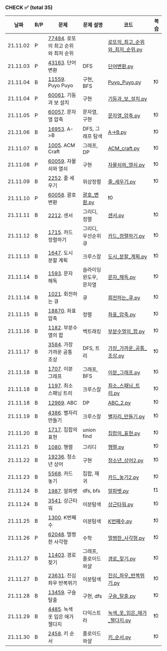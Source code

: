 ### CHECK ✅ (total 35)
|날짜|B/P|문제|문제 설명|코드|복습|
|---|---|---|---|---|---|
|21.11.02|P|[77484](https://programmers.co.kr/learn/courses/30/lessons/77484). 로또의 최고 순위와 최저 순위||[로또의_최고_순위와_최저_순위.py](../202111/P-77484/로또의_최고_순위와_최저_순위.py)|
|21.11.03|P|[43163](https://programmers.co.kr/learn/courses/30/lessons/43163). 단어변환|DFS|[단어변환.py](../202111/P-43163/단어변환.py)|
|21.11.04|B|[11559](https://www.acmicpc.net/problem/11559). Puyo Puyo|구현, BFS|[Puyo_Puyo.py](../202111/B-11559/Puyo_Puyo.py)|❗️0|
|21.11.04|P|[60061](https://programmers.co.kr/learn/courses/30/lessons/60061). 기둥과 보 설치|구현|[기둥과_보_설치.py](../202111/B-60061/기둥과_보_설치.py)|
|21.11.05|P|[60057](https://programmers.co.kr/learn/courses/30/lessons/60057). 문자열 압축|문자열, 구현|[문자열_압축.py](../202111/P-60057/문자열_압축.py)|❗️0|
|21.11.06|B|[16953](https://www.acmicpc.net/problem/16953). A->B|DFS, 그래프 탐색|[A->B.py](../202111/B-16953/A->B.py)|❗️0|
|21.11.07|B|[1005](https://www.acmicpc.net/problem/1005). ACM Craft|그래프, DP|[ACM_craft.py](../202111/B-1005/ACM_craft.py)|❗️0|
|21.11.08|P|[60059](https://programmers.co.kr/learn/courses/30/lessons/60059). 자물쇠와 열쇠|구현|[자물쇠와_열쇠.py](../202111/P-60059/자물쇠와_열쇠.py)|❗️0|
|21.11.09|B|[2252](https://www.acmicpc.net/problem/2252). 줄 세우기|위상정렬|[줄_세우기.py](../202111/B-2252/줄_세우기.py)|❗️0|
|21.11.10|P|[60058](https://programmers.co.kr/learn/courses/30/lessons/60058). 괄호 변환|[괄호_변환.py](../202111/P-60058/괄호_변환.py)|❗️0|
|21.11.11|B|[2212](https://www.acmicpc.net/problem/2212). 센서|그리디, 정렬|[센서.py](../202111/B-2212/센서.py)|❗️0|
|21.11.12|B|[1715](https://www.acmicpc.net/problem/1715). 카드 정렬하기|그리디, 우선순위큐|[카드_정렬하기.py](../202111/B-1715/카드_정렬하기.py)|❗️0|
|21.11.13|B|[1647](https://www.acmicpc.net/problem/1647). 도시 분할 계획|크루스칼|[도시_분할_계획.py](../202111/B-1647/도시_분할_계획.py)|❗️0|
|21.11.14|B|[1593](https://www.acmicpc.net/problem/1593). 문자 해독|슬라이딩 윈도우, 문자열|[문자_해독.py](../202111/B-1593/문자_해독.py)|❗️0|
|21.11.14|B|[1021](https://www.acmicpc.net/problem/1021). 회전하는 큐|큐|[회전하는_큐.py](../202111/B-1021/회전하는_큐.py)|❗️0|
|21.11.15|B|[18870](https://www.acmicpc.net/problem/18870). 좌표 압축|정렬|[좌표_압축.py](../202111/B-18870/좌표_압축.py)|❗️0|
|21.11.16|B|[1182](https://www.acmicpc.net/problem/1182). 부분수열의 합|백트래킹|[부분수열의_합.py](../202111/B-1182/부분수열의_합.py)|❗️0|
|21.11.17|B|[3584](https://www.acmicpc.net/problem/3584). 가장 가까운 공통 조상|DFS, 트리|[가장_가까운_공통_조상.py](../202111/B-3584/가장_가까운_공통_조상.py)|❗️0|
|21.11.18|B|[1707](https://www.acmicpc.net/problem/1707). 이분 그래프|그래프, BFS|[이분_그래프.py](../202111/B-1707/이분_그래프.py)|❗️0|
|21.11.18|B|[1197](https://www.acmicpc.net/problem/1197). 최소 스패닝 트리|크루스칼|[최소_스패닝_트리.py](../202111/B-1197/최소_스패닝_트리.py)|❗️0|
|21.11.18|B|[12969](https://www.acmicpc.net/problem/12969). ABC|DP|[ABC_2.py](../202111/B-12969/ABC_2.py)|❗️0|
|21.11.19|B|[4386](https://www.acmicpc.net/problem/4386). 별자리 만들기|크루스칼|[별자리_만들기.py](../202111/B-4386/별자리_만들기.py)|❗️0|
|21.11.20|B|[1717](https://www.acmicpc.net/problem/1717). 집합의 표현|union find|[집합의_표현.py](../202111/B-1717/집합의_표현.py)|❗️0|
|21.11.21|B|[1080](https://www.acmicpc.net/problem/1080). 행렬|그리디|[행렬.py](../202111/B-1080/행렬.py)|❗️0|
|21.11.22|B|[19236](https://www.acmicpc.net/problem/19236). 청소년 상어|구현|[청소년_상어2.py](../202111/B-19236/청소년_상어2.py)|❗️0|
|21.11.23|B|[5568](https://www.acmicpc.net/problem/5568). 카드 놓기|집합, 재귀|[카드_놓기2.py](../202111/B-5568/카드_놓기2.py)|❗️0|
|21.11.24|B|[1987](https://www.acmicpc.net/problem/1987). 알파벳|dfs, bfs|[알파벳.py](../202111/B-1987/알파벳.py)|❗️1|
|21.11.24|B|[3541](https://www.acmicpc.net/problem/3541). 상근타워|이분탐색|[상근타워.py](../202111/B-3541/상근타워.py)|❗️0|
|21.11.25|B|[1300](https://www.acmicpc.net/problem/1300). K번째 수|이분탐색|[K번째수.py](../202111/B-1300/K번째수.py)|❗️0|
|21.11.26|P|[62048](https://programmers.co.kr/learn/courses/30/lessons/62048). 멀쩡한 사각형|수학|[멀쩡한_사각형.py](../202111/P-62048/멀쩡한_사각형.py)|❗️0|
|21.11.27|B|[11403](https://www.acmicpc.net/problem/11403). 경로 찾기|그래프, 플로이드 와샬|[경로_찾기.py](../202111/B-11403/경로_찾기.py)|❗️0|
|21.11.27|B|[23631](https://www.acmicpc.net/problem/23631). 진심 좌우 반복뛰기|이분탐색|[진심_좌우_반복뛰기.py](../202111/B-23631/진심_좌우_반복뛰기.py)|❗️0|
|21.11.28|B|[13459](https://www.acmicpc.net/problem/13459). 구슬 탈출|구현, dfs|[구슬_탈출.py](../202111/B-13459/구슬_탈출.py)|❗️0|
|21.11.29|B|[4485](https://www.acmicpc.net/problem/4485). 녹색 옷 입은 애가 젤다지|다익스트라|[녹색_옷_입은_애가_젤다지.py](../202111/B-4485/녹색_옷_입은_애가_젤다지.py)|❗️0|
|21.11.30|B|[2458](https://www.acmicpc.net/problem/2458). 키 순서|플로이드 와샬|[키_순서.py](../202111/B-2458/키_순서.py)|❗️0|